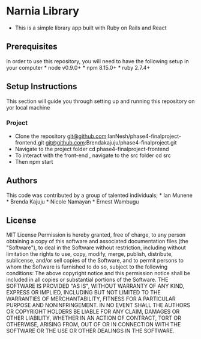 # Narnia Library
* This is a simple library app built with Ruby on Rails and React
## Prerequisites
In order to use this repository, you will need to have the following setup in your computer
    * node v0.9.0+
    * npm 8.15.0+
    * ruby 2.7.4+
## Setup Instructions
This section will guide you through setting up and running this repository on yor local machine
### Project
* Clone the repository
         git@github.com:IanNesh/phase4-finalproject-frontend.git
         git@github.com:Brendakajuju/phase4-finalproject.git
* Navigate to the project folder
         cd phase4-finalproject-frontend
* To interact with the front-end , navigate to the src folder
        cd src
* Then
         npm start
## Authors
This code was contributed by a group of talented individuals;
    * Ian Munene
    * Brenda Kajuju
    * Nicole Namayan
    * Ernest Wambugu
## License
MIT License
    Permission is hereby granted, free of charge, to any person obtaining a copy
    of this software and associated documentation files (the "Software"), to deal
    in the Software without restriction, including without limitation the rights
    to use, copy, modify, merge, publish, distribute, sublicense, and/or sell
    copies of the Software, and to permit persons to whom the Software is
    furnished to do so, subject to the following conditions:
    The above copyright notice and this permission notice shall be included in all
    copies or substantial portions of the Software.
    THE SOFTWARE IS PROVIDED "AS IS", WITHOUT WARRANTY OF ANY KIND, EXPRESS OR
    IMPLIED, INCLUDING BUT NOT LIMITED TO THE WARRANTIES OF MERCHANTABILITY,
    FITNESS FOR A PARTICULAR PURPOSE AND NONINFRINGEMENT. IN NO EVENT SHALL THE
    AUTHORS OR COPYRIGHT HOLDERS BE LIABLE FOR ANY CLAIM, DAMAGES OR OTHER
    LIABILITY, WHETHER IN AN ACTION OF CONTRACT, TORT OR OTHERWISE, ARISING FROM,
    OUT OF OR IN CONNECTION WITH THE SOFTWARE OR THE USE OR OTHER DEALINGS IN THE
    SOFTWARE.
